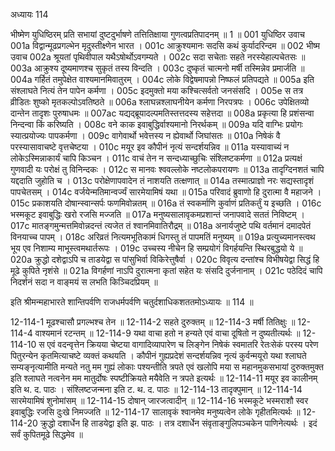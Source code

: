 अध्यायः 114

भीष्मेण युधिष्ठिरम् प्रति सभायां दुष्टदुर्भाषणे तत्तितिक्षाया गुणत्वप्रतिपादनम् ॥ 1 ॥
001	युधिष्ठिर उवाच 
001a	विद्वान्मूढप्रगल्भेन मृदुस्तीक्ष्णेन भारत ।
001c	आक्रुश्यमानः सदसि कथं कुर्यादरिन्दम ॥
002	भीष्म उवाच 
002a	श्रूयतां पृथिवीपाल यथैऽषोर्थोऽवगम्यते ।
002c	सदा सचेताः सहते नरस्येहाल्पचेतसः ॥
003a	आक्रुश्य दूष्यमाणश्च सुकृतं तस्य विन्दति ।
003c	दुष्कृतं चात्मनो मर्षी तस्मिन्नेव प्रमार्जति ॥
004a	गर्हितं तमुपेक्षेत वाश्यमानमिवातुरम् ।
004c	लोके विद्वेषमापन्नो निष्फलं प्रतिपद्यते ॥
005a	इति संश्लाघते नित्यं तेन पापेन कर्मणा ।
005c	इदमुक्तो मया कश्चित्सर्वतो जनसंसदि ।
005e	स तत्र व्रीडितः शुष्को मृतकल्पोऽवतिष्ठते ॥
006a	श्लाघन्नश्लाघनीयेन कर्मणा निरपत्रपः ।
006c	उपेक्षितव्यो दान्तेन तादृशः पुरुषाधमः ॥
007ac	यद्यद्ब्रूयादल्पमतिस्तत्तदस्य सहेत्तदा ॥
008a	प्रकृत्या हि प्रशंसन्वा निन्दन्वा किं करिष्यति ।
008c	वने काक इवाबुद्धिर्वाश्यमानो निरर्थकम् ॥
009a	यदि वाग्भिः प्रयोगः स्यात्प्रयोज्यः पापकर्मणा ।
009c	वागेवार्थो भवेत्तस्य न ह्येवार्थो जिघांसतः ॥
010a	निषेकं वै परस्यासावाचष्टे वृत्तचेष्टया ।
010c	मयूर इव कौपीनं नृत्यं सन्दर्शयन्निव ॥
011a	यस्यावाच्यं न लोकेऽस्मिन्नाकार्यं चापि किञ्चन ।
011c	वाचं तेन न सन्दध्याच्छुचिः संश्लिष्टकर्मणा ॥
012a	प्रत्यक्षं गुणवादी यः परोक्षं तु विनिन्दकः ।
012c	स मानवः श्ववल्लोके नष्टलोकपरायणः ॥
013a	तादृग्दिनशतं चापि यद्ददाति जुहोति च ।
013c	परोक्षेणापवादेन तं नाशयति तत्क्षणात् ॥
014a	तस्मात्प्राज्ञो नरः सद्यस्तादृशं पापचेतसम् ।
014c	वर्जयेन्मतिमान्वर्ज्यं सारमेयामिषं यथा ॥
015a	परिवादं ब्रुवाणो हि दुरात्मा वै महाजने ।
015c	प्रकाशयति दोषान्स्वान्सर्पः फणमिवोन्नतम् ॥
016a	तं स्वकर्माणि कुर्वाणं प्रतिकर्तुं य इच्छति ।
016c	भस्मकूट इवाबुद्धिः खरो रजसि मज्जति ॥
017a	मनुष्यसालावृकमप्रशान्तं जनापवादे सततं निविष्टम् ।
017c	मातङ्गमुन्मत्तमिवोन्नदन्तं त्यजेत तं श्वानमिवातिरौद्रम् ॥
018a	अनार्यजुष्टे पथि वर्तमानं दमादपेतं विनयाच्च पापम् ।
018c	अरिव्रतं नित्यमभूतिकामं धिगस्तु तं पापमतिं मनुष्यम् ॥
019a	प्रत्युच्यमानस्त्वथ भूय एव निशाम्य माभूस्त्वमथार्तरूपः ।
019c	उच्चस्य नीचेन हि सम्प्रयोगं विगर्हयन्ति स्थिरबुद्धयो ये ॥
020a	क्रुद्धो दशेद्वाऽपि च ताडयेद्वा स पांसुभिर्वा विकिरेत्तुषैर्वा ।
020c	विवृत्य दन्तांश्च विभीषयेद्वा सिद्धं हि मूढे कुपिते नृशंसे ॥
021a	विगर्हणां नाऽपि दुरात्मना कृतां सहेत यः संसदि दुर्जनानाम् ।
021c	पठेदिदं चापि निदर्शनं सदा न वाङ्मयं स लभति किञ्चिदप्रियम् ॥ 

इति श्रीमन्महाभारते शान्तिपर्वणि राजधर्मपर्वणि चतुर्दशाधिकशततमोऽध्यायः ॥ 114 ॥

12-114-1 मूढश्चासौ प्रगल्भश्च तेन ॥ 12-114-2 सहते दुरुक्तम् ॥ 12-114-3 मर्षी तितिक्षुः ॥ 12-114-4 वाश्यमानं रटन्तम् ॥ 12-114-9 यथा वाचा हतो न हन्यते एवं वाचा दूषितो न दुष्यतीत्यर्थः ॥ 12-114-10 स एवं वदन्वृत्तेन क्रियया चेष्टया वागादिव्यापारेण च लिङ्गेन निषेकं स्वमातरि रेतःसेकं परस्य परेण पितुरन्येन कृतमित्याचष्टे व्यक्तं कथयति । कौपीनं गुह्यप्रदेशं सन्दर्शयन्निव नृत्यं कुर्वन्मयूरो यथा श्लाघते सम्यङ्नृत्यामीति मन्यते नतु मम गुह्यं लोकाः पश्यन्तीति त्रपते एवं खलोपि मया स महानमुकसभायां दुरुक्तमुक्त इति श्लाघते नत्वनेन मम मातुर्दोषः स्पष्टीक्रियते मयैवेति न त्रपते इत्यर्थः ॥ 12-114-11 मयूर इव कालीनम् इति थ. द. पाठः । संश्लिष्टजन्मना इति ट. थ. द. पाठः ॥ 12-114-13 तादृक्पुमान् ॥ 12-114-14 सारमेयामिषं शुनोमांसम् ॥ 12-114-15 दोषान् जारजत्वादीन् ॥ 12-114-16 भस्मकूटे भस्मराशौ स्वर इवाबुद्धिः रजसि दुःखे निमज्जति ॥ 12-114-17 सालावृकं श्वानमेव मनुष्यत्वेन लोके गृहीतमित्यर्थः ॥ 12-114-20 क्रुद्धो दशार्धेन हि ताडयेद्वा इति झ. पाठः । तत्र दशार्धेन संवृताङ्गुलिपञ्चकेन पाणिनेत्यर्थः । इदं सर्वं कुपितमूढे सिद्धमेव ॥

